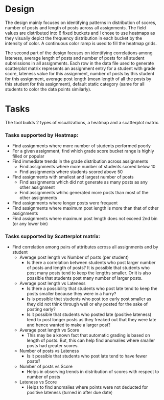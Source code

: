 # Design
The design mainly focuses on identifying patterns in distribution of scores, number of posts and length of posts across all assignments. The field values are distributed into 6 fixed buckets and I chose to use heatmaps as they visually depict the frequency distribution in each bucket by the intensity of color. A continuous color ramp is used to fill the heatmap grids. 

The second part of the design focuses on identifying correlations among lateness, average length of posts and number of posts for all student submissions in all assignments. Each row in the data file used to generate scatterplot matrix represents an assignment entry for a student with grade score, lateness value for this assignment, number of posts by this student for this assignment, average post length (mean length of all the posts by this student for this assignment), default static category (same for all students to color the data points similarly).

# Tasks
The tool builds 2 types of visualizations, a heatmap and a scatterplot matrix.

### Tasks supported by Heatmap:
- Find assignments where more number of students performed poorly
- For a given assignment, find which grade score bucket range is highly filled or popular
- Find immediate trends in the grade distribution across assignments
  - Find assignments where more number of students scored below 10
  - Find assignments where students scored above 50
- Find assignments with smallest and largest number of posts
  - Find assignments which did not generate as many posts as any other assignment
  - Find assignments whihc generated more posts than most of the other assignments
- Find assignments where longer posts were frequent
- Find assignments where maximum post length is more than that of other assignments
- Find assignments where maximum post length does not exceed 2nd bin (or any lower bin)

### Tasks supported by Scatterplot matrix:
- Find correlation among pairs of attributes across all assignments and by student
  - Average post length vs Number of posts (per student)
    - Is there a correlation between students who post larger number of posts and length of posts? It is possible that students who post many posts tend to keep the lengths smaller. Or it is also possible that students post many number of larger posts.
  - Average post length vs Lateness
    - Is there a possibility that students who post late tend to keep the posts smaller because they were in a hurry?
    - Is is possible that students who post too early post smaller as they did not think through well or ehy posted for the sake of posting early?
    - Is it possible that students who posted late (positive lateness) tend to post longer posts as they freaked out that they were late and hence wanted to make a larger post?
  - Average post length vs Score
    - This may be a known fact that automatic grading is based on length of posts. But, this can help find anomalies where smaller posts had greater scores.
  - Number of posts vs Lateness
    - Is it possible that students who post late tend to have fewer posts?
  - Number of posts vs Score
    - Helps in observing trends in distribution of scores with respect to number of posts
  - Lateness vs Score
    - Helps to find anomalies where points were not deducted for positive lateness (turned in after due date)
  
